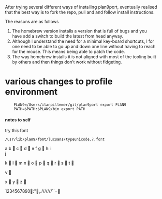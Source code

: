 After trying several different ways of installing plan9port, eventually
realised that the best way is to fork the repo, pull and and follow install instructions.

The reasons are as follows

1. The homebrew version installs a version that is full of bugs and
   you have add a switch to build the latest from head anyway.
2. Although I understand the need for a minimal key-board shortcuts, I
   for one need to be able to go up and down one line without having
   to reach for the mouse. This means being able to patch the code.
3. The way homebrew installs it is not aligned with most of the tooling 
   built by others and then things don't work without fidgeting.   
   
   
# various changes to profile environment
```
	PLAN9=/Users/ilanpillemer/git/plan9port export PLAN9
	PATH=$PATH:$PLAN9/bin export PATH
```

#### notes to self
try this font

    /usr/lib/plan9/font/lucsans/typeunicode.7.font

a 
b 
c 
d 
e 
f 
g 
h
i 	
j 

k 
l 
m 
n 
o 
p 
q 
r 
s 
t 

v 

x 
y 
z 

1234567890:",.///////``=